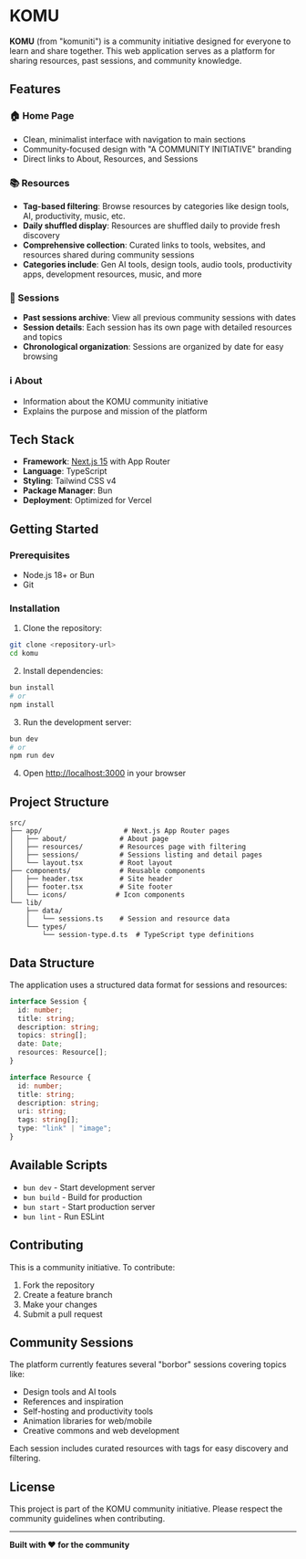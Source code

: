 # KOMU

**KOMU** (from "komuniti") is a community initiative designed for everyone to learn and share together. This web application serves as a platform for sharing resources, past sessions, and community knowledge.

## Features

### 🏠 Home Page

- Clean, minimalist interface with navigation to main sections
- Community-focused design with "A COMMUNITY INITIATIVE" branding
- Direct links to About, Resources, and Sessions

### 📚 Resources

- **Tag-based filtering**: Browse resources by categories like design tools, AI, productivity, music, etc.
- **Daily shuffled display**: Resources are shuffled daily to provide fresh discovery
- **Comprehensive collection**: Curated links to tools, websites, and resources shared during community sessions
- **Categories include**: Gen AI tools, design tools, audio tools, productivity apps, development resources, music, and more

### 📅 Sessions

- **Past sessions archive**: View all previous community sessions with dates
- **Session details**: Each session has its own page with detailed resources and topics
- **Chronological organization**: Sessions are organized by date for easy browsing

### ℹ️ About

- Information about the KOMU community initiative
- Explains the purpose and mission of the platform

## Tech Stack

- **Framework**: [Next.js 15](https://nextjs.org/) with App Router
- **Language**: TypeScript
- **Styling**: Tailwind CSS v4
- **Package Manager**: Bun
- **Deployment**: Optimized for Vercel

## Getting Started

### Prerequisites

- Node.js 18+ or Bun
- Git

### Installation

1. Clone the repository:

```bash
git clone <repository-url>
cd komu
```

2. Install dependencies:

```bash
bun install
# or
npm install
```

3. Run the development server:

```bash
bun dev
# or
npm run dev
```

4. Open [http://localhost:3000](http://localhost:3000) in your browser

## Project Structure

```
src/
├── app/                    # Next.js App Router pages
│   ├── about/             # About page
│   ├── resources/         # Resources page with filtering
│   ├── sessions/          # Sessions listing and detail pages
│   └── layout.tsx         # Root layout
├── components/            # Reusable components
│   ├── header.tsx         # Site header
│   ├── footer.tsx         # Site footer
│   └── icons/            # Icon components
└── lib/
    ├── data/
    │   └── sessions.ts    # Session and resource data
    └── types/
        └── session-type.d.ts  # TypeScript type definitions
```

## Data Structure

The application uses a structured data format for sessions and resources:

```typescript
interface Session {
  id: number;
  title: string;
  description: string;
  topics: string[];
  date: Date;
  resources: Resource[];
}

interface Resource {
  id: number;
  title: string;
  description: string;
  uri: string;
  tags: string[];
  type: "link" | "image";
}
```

## Available Scripts

- `bun dev` - Start development server
- `bun build` - Build for production
- `bun start` - Start production server
- `bun lint` - Run ESLint

## Contributing

This is a community initiative. To contribute:

1. Fork the repository
2. Create a feature branch
3. Make your changes
4. Submit a pull request

## Community Sessions

The platform currently features several "borbor" sessions covering topics like:

- Design tools and AI tools
- References and inspiration
- Self-hosting and productivity tools
- Animation libraries for web/mobile
- Creative commons and web development

Each session includes curated resources with tags for easy discovery and filtering.

## License

This project is part of the KOMU community initiative. Please respect the community guidelines when contributing.

---

**Built with ❤️ for the community**
